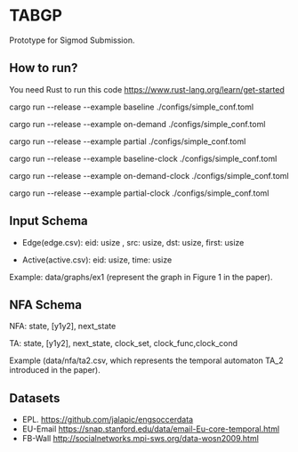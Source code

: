 # TABGP
Prototype for Sigmod Submission.

## How to run? 

You need Rust to run this code
https://www.rust-lang.org/learn/get-started



cargo run --release --example baseline ./configs/simple_conf.toml

cargo run --release --example on-demand ./configs/simple_conf.toml

cargo run --release --example partial ./configs/simple_conf.toml

cargo run --release --example baseline-clock ./configs/simple_conf.toml

cargo run --release --example on-demand-clock ./configs/simple_conf.toml

cargo run --release --example partial-clock ./configs/simple_conf.toml


## Input Schema
- Edge(edge.csv): eid: usize , src: usize, dst: usize, first: usize 

- Active(active.csv): eid: usize, time: usize

Example: data/graphs/ex1 (represent the graph in Figure 1 in the paper).

## NFA Schema
NFA: state, [y1y2], next_state

TA: state, [y1y2], next_state, clock_set, clock_func,clock_cond

Example (data/nfa/ta2.csv, which represents the temporal automaton TA_2 introduced in the paper).

## Datasets

- EPL. https://github.com/jalapic/engsoccerdata
- EU-Email https://snap.stanford.edu/data/email-Eu-core-temporal.html
- FB-Wall http://socialnetworks.mpi-sws.org/data-wosn2009.html

